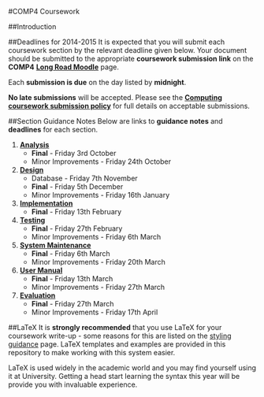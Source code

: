 #COMP4 Coursework

##Introduction

##Deadlines for 2014-2015
It is expected that you will submit each coursework section by the relevant deadline given below. Your document should be submitted to the appropriate **coursework submission link** on the **COMP4** [**Long Road Moodle**][9] page.

Each **submission is due** on the day listed by **midnight**.

**No late submissions** will be accepted. Please see the **[Computing coursework submission policy][8]** for full details on acceptable submissions.

##Section Guidance Notes
Below are links to **guidance notes** and **deadlines** for each section.

1. [**Analysis**][1]
    - **Final** - Friday 3rd October
    - Minor Improvements - Friday 24th October
2. [**Design**][2]
    - Database - Friday 7th November
    - **Final** - Friday 5th December
    - Minor Improvements - Friday 16th January
3. [**Implementation**][3]
    - **Final** - Friday 13th February
4. [**Testing**][4]
    - **Final** - Friday 27th February
    - Minor Improvements - Friday 6th March
5. [**System Maintenance**][5]
    - **Final** - Friday 6th March
    - Minor Improvements - Friday 20th March
6. [**User Manual**][6]
    - **Final** - Friday 13th March
    - Minor Improvements - Friday 27th March
7. [**Evaluation**][7]
    - **Final** - Friday 27th March
    - Minor Improvements - Friday 17th April

##LaTeX
It is **strongly recommended** that you use LaTeX for your coursework write-up - some reasons for this are listed on the [styling guidance][10] page. LaTeX templates and examples are provided in this repository to make working with this system easier.

LaTeX is used widely in the academic world and you may find yourself using it at University. Getting a head start learning the syntax this year will be provide you with invaluable experience.

[1]: Analysis/analysis.md
[2]: Design/design.md
[3]: Implementation/implementation.md
[4]: Testing/testing.md
[5]: Maintenance/maintenance.md
[6]: Manual/manual.md
[7]: Evaluation/evaluation.md
[8]: Policy/coursework.md
[9]: http://moodle.longroad.ac.uk
[10]:Policy/styling.md
